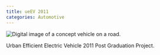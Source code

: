 ```yaml
---
title: ueEV 2011
categories: Automotive
---
```


<img class="imghero" src="{{site.baseurl}}/assets/img/80d4ae82068161.5f0f9794368e2.jpg" alt="Digital image of a concept vehicle on a road.">

Urban Efficient Electric Vehicle 2011 Post Graduation Project.